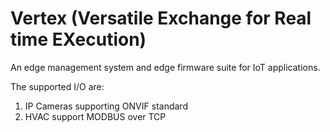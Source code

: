 # Vertex (Versatile Exchange for Real time EXecution)

An edge management system and edge firmware suite for IoT applications. 

The supported I/O are:

1. IP Cameras supporting ONVIF standard
2. HVAC support MODBUS over TCP



